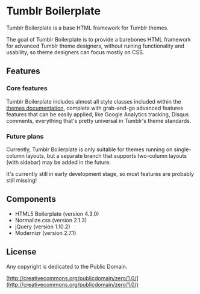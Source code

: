 # Tumblr Boilerplate

Tumblr Boilerplate is a base HTML framework for Tumblr themes.

The goal of Tumblr Boilerplate is to provide a barebones HTML framework for advanced Tumblr theme designers, without ruining functionality and usability, so theme designers can focus mostly on CSS.

## Features

### Core features

Tumblr Boilerplate includes almost all style classes included within the [themes documentation](http://www.tumblr.com/docs/en/custom_themes), complete with grab-and-go advanced features features that can be easily applied, like Google Analytics tracking, Disqus comments, everything that's pretty universal in Tumblr's theme standards.

### Future plans

Currently, Tumblr Boilerplate is only suitable for themes running on single-column layouts, but a separate branch that supports two-column layouts (with sidebar) may be added in the future.

It's currently still in early development stage, so most features are probably still missing!

## Components

* HTML5 Boilerplate (version 4.3.0)
* Normalize.css (version 2.1.3)
* jQuery (version 1.10.2)
* Modernizr (version 2.7.1)

## License

Any copyright is dedicated to the Public Domain.

[http://creativecommons.org/publicdomain/zero/1.0/](http://creativecommons.org/publicdomain/zero/1.0/)